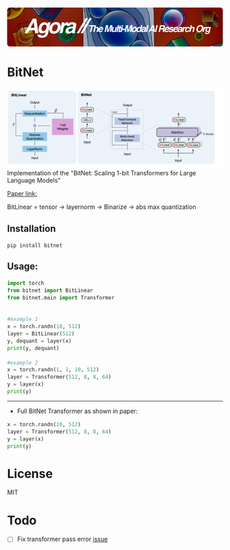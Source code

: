 [![Multi-Modality](agorabanner.png)](https://discord.gg/qUtxnK2NMf)

# BitNet
![bitnet](/bitnet.png)
Implementation of the "BitNet: Scaling 1-bit Transformers for Large Language Models"

[Paper link:](https://arxiv.org/pdf/2310.11453.pdf)

BitLinear = tensor -> layernorm -> Binarize -> abs max quantization 

## Installation
`pip install bitnet`

## Usage:
```python
import torch 
from bitnet import BitLinear
from bitnet.main import Transformer


#example 1
x = torch.randn(10, 512)
layer = BitLinear(512)
y, dequant = layer(x)
print(y, dequant)

#example 2
x = torch.randn(1, 1, 10, 512)
layer = Transformer(512, 8, 8, 64)
y = layer(x)
print(y)
```

----

- Full BitNet Transformer as shown in paper:
```python
x = torch.randn(10, 512)
layer = Transformer(512, 8, 8, 64)
y = layer(x)
print(y)
```

# License
MIT


# Todo
- [ ] Fix transformer pass error [issue](https://github.com/kyegomez/BitNet/issues/5)

